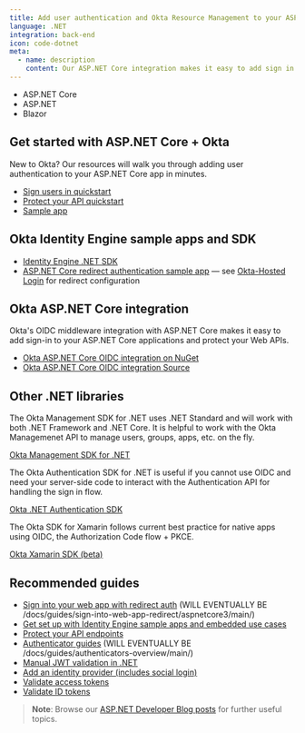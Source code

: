 ```yaml
---
title: Add user authentication and Okta Resource Management to your ASP.NET Core app
language: .NET
integration: back-end
icon: code-dotnet
meta:
  - name: description
    content: Our ASP.NET Core integration makes it easy to add sign in to your applications. Use our guide to add user authentication to your ASP.NET Core app.
---
```


<ul class='language-tabs'>
	<li>
		<RouterLink to='/code/dotnet/aspnetcore/'>
			<i class='icon code-dotnet-32'></i><span>ASP.NET Core</span>
		</RouterLink>
	</li>
	<li>
		<RouterLink to='/code/dotnet/aspnet/'>
			<i class='icon code-dotnet-32'></i><span>ASP.NET</span>
		</RouterLink>
	</li>
	<li>
		<RouterLink to='/code/dotnet/blazor/'>
			<i class='icon code-dotnet-32'></i><span>Blazor</span>
		</RouterLink>
	</li>
</ul>

## Get started with ASP.NET Core + Okta

New to Okta? Our resources will walk you through adding user authentication to your ASP.NET Core app in minutes.

<ul class='language-ctas'>
	<li>
		<a href='#' class='Button--blueDarkOutline' data-proofer-ignore>
			<span>Sign users in quickstart</span>
		</a>
	</li>
	<li>
		<a href='/docs/guides/protect-your-api/aspnetcore3/main/' class='Button--blueDarkOutline' data-proofer-ignore>
			<span>Protect your API quickstart</span>
		</a>
	</li>
	<li>
		<a href='https://github.com/okta/samples-aspnetcore' class='Button--blueDarkOutline' data-proofer-ignore>
			<span>Sample app</span>
		</a>
	</li>
</ul>

## Okta Identity Engine sample apps and SDK

* [Identity Engine .NET SDK](https://github.com/okta/okta-idx-dotnet)
* [ASP.NET Core redirect authentication sample app](https://github.com/okta/samples-aspnetcore) &mdash;  see [Okta-Hosted Login](https://github.com/okta/samples-aspnetcore/tree/master/samples-aspnetcore-3x/okta-hosted-login) for redirect configuration

## Okta ASP.NET Core integration

Okta's OIDC middleware integration with ASP.NET Core makes it easy to add sign-in to your ASP.NET Core applications and protect your Web APIs.

* [Okta ASP.NET Core OIDC integration on NuGet](https://www.nuget.org/packages/Okta.AspNetCore)
* [Okta ASP.NET Core OIDC integration Source](https://github.com/okta/okta-aspnet)

## Other .NET libraries

The Okta Management SDK for .NET uses .NET Standard and will work with both .NET Framework and .NET Core. It is helpful to work with the Okta Managemenet API to manage users, groups, apps, etc. on the fly.

[Okta Management SDK for .NET](https://github.com/okta/okta-sdk-dotnet)

The Okta Authentication SDK for .NET is useful if you cannot use OIDC and need your server-side code to interact with the Authentication API for handling the sign in flow.

[Okta .NET Authentication SDK](https://github.com/okta/okta-auth-dotnet)

The Okta SDK for Xamarin follows current best practice for native apps using OIDC, the Authorization Code flow + PKCE.

[Okta Xamarin SDK (beta)](https://github.com/okta/okta-oidc-xamarin)

## Recommended guides

* [Sign into your web app with redirect auth](#) (WILL EVENTUALLY BE /docs/guides/sign-into-web-app-redirect/aspnetcore3/main/)
* [Get set up with Identity Engine sample apps and embedded use cases](/docs/guides/oie-embedded-common-org-setup/aspnet/main/)
* [Protect your API endpoints](/docs/guides/protect-your-api/aspnetcore3/main/)
* [Authenticator guides](#) (WILL EVENTUALLY BE /docs/guides/authenticators-overview/main/)
* [Manual JWT validation in .NET](/code/dotnet/jwt-validation/)
* [Add an identity provider (includes social login)](/docs/guides/identity-providers/)
* [Validate access tokens](/docs/guides/validate-access-tokens)
* [Validate ID tokens](/docs/guides/validate-id-tokens)

> **Note**: Browse our [ASP.NET Developer Blog posts](/search/#q=asp%20net&f:@commonoktasource=[Developer%20blog]) for further useful topics.
